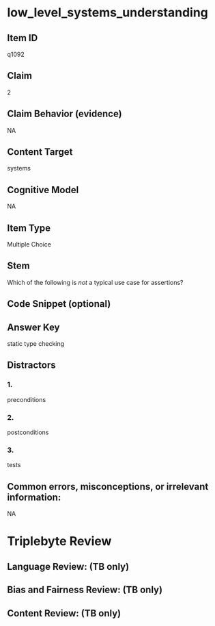 # low_level_systems_understanding

## Item ID
q1092

## Claim
2

## Claim Behavior (evidence)
NA

## Content Target
systems

## Cognitive Model
NA

## Item Type
Multiple Choice

## Stem
Which of the following is *not* a typical use case for assertions?

## Code Snippet (optional)


## Answer Key
static type checking

## Distractors

### 1.
preconditions

### 2.
postconditions

### 3.
tests

## Common errors, misconceptions, or irrelevant information:
NA

# Triplebyte Review


## Language Review: (TB only)


## Bias and Fairness Review: (TB only)


## Content Review: (TB only)

